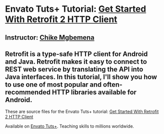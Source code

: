 # Envato Tuts+ Tutorial: [Get Started With Retrofit 2 HTTP Client][published url]
## Instructor: [Chike Mgbemena][instructor url]


Retrofit is a type-safe HTTP client for Android and Java. Retrofit makes it easy to connect to REST web service by translating the API into Java interfaces. In this tutorial, I'll show you how to use one of most popular and often-recommended HTTP libraries available for Android. 
------

These are source files for the Envato Tuts+ tutorial: [Get Started With Retrofit 2 HTTP Client][published url]

Available on [Envato Tuts+](https://tutsplus.com). Teaching skills to millions worldwide.

[published url]: http://code.tutsplus.com/tutorials/getting-started-with-retrofit-2--cms-27792
[instructor url]: https://tutsplus.com/authors/chike-mgbemena
